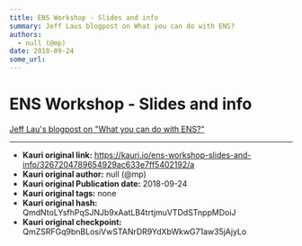 ```yaml
---
title: ENS Workshop - Slides and info 
summary: Jeff Laus blogpost on What you can do with ENS?
authors:
  - null (@mp)
date: 2018-09-24
some_url: 
---
```


# ENS Workshop - Slides and info 


[Jeff Lau's blogpost on "What you can do with ENS?"](http://jefflau.net/what-can-you-use-ENS-for/)


---

- **Kauri original link:** https://kauri.io/ens-workshop-slides-and-info/3267204789654929ac633e7ff5402192/a
- **Kauri original author:** null (@mp)
- **Kauri original Publication date:** 2018-09-24
- **Kauri original tags:** none
- **Kauri original hash:** QmdNtoLYsfhPqSJNJb9xAatLB4trtjmuVTDdSTnppMDoiJ
- **Kauri original checkpoint:** QmZSRFGq9bnBLosiVwSTANrDR9YdXbWkwG71aw35jAjyLo



